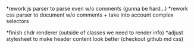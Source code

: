 *rework js parser to parse even w/o comments (gunna be hard...)
*rework css parser to document w/o comments + take into account complex selectors

*finish chdr renderer (outside of classes we need to render info)
*adjust stylesheet to make header content look better (checkout github md css)
